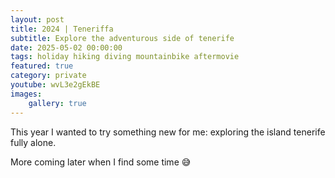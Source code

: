 ```yaml
---
layout: post
title: 2024 | Teneriffa
subtitle: Explore the adventurous side of tenerife
date: 2025-05-02 00:00:00
tags: holiday hiking diving mountainbike aftermovie 
featured: true
category: private
youtube: wvL3e2gEkBE
images:
    gallery: true
---
```


This year I wanted to try something new for me: exploring the island tenerife fully alone.

More coming later when I find some time 😅